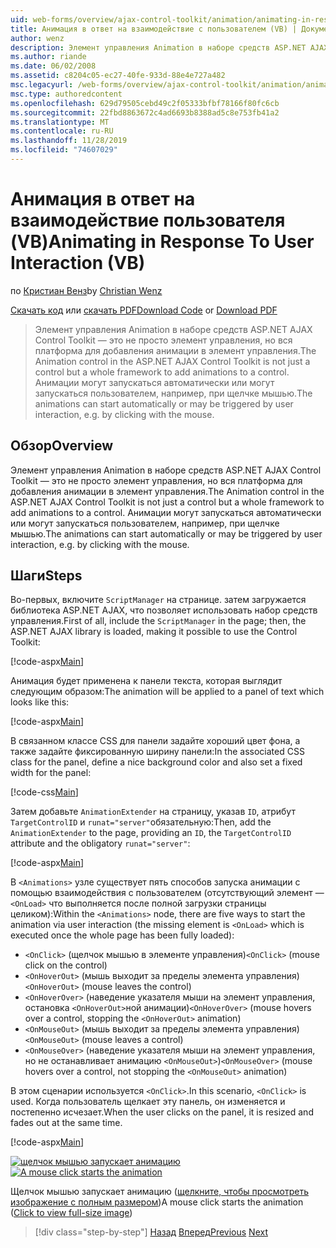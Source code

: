```yaml
---
uid: web-forms/overview/ajax-control-toolkit/animation/animating-in-response-to-user-interaction-vb
title: Анимация в ответ на взаимодействие с пользователем (VB) | Документация Майкрософт
author: wenz
description: Элемент управления Animation в наборе средств ASP.NET AJAX Control Toolkit — это не просто элемент управления, но вся платформа для добавления анимации в элемент управления. Анимация может иметь вид звезды...
ms.author: riande
ms.date: 06/02/2008
ms.assetid: c8204c05-ec27-40fe-933d-88e4e727a482
msc.legacyurl: /web-forms/overview/ajax-control-toolkit/animation/animating-in-response-to-user-interaction-vb
msc.type: authoredcontent
ms.openlocfilehash: 629d79505cebd49c2f05333bfbf78166f80fc6cb
ms.sourcegitcommit: 22fbd8863672c4ad6693b8388ad5c8e753fb41a2
ms.translationtype: MT
ms.contentlocale: ru-RU
ms.lasthandoff: 11/28/2019
ms.locfileid: "74607029"
---
```

# <a name="animating-in-response-to-user-interaction-vb"></a><span data-ttu-id="af95c-104">Анимация в ответ на взаимодействие пользователя (VB)</span><span class="sxs-lookup"><span data-stu-id="af95c-104">Animating in Response To User Interaction (VB)</span></span>

<span data-ttu-id="af95c-105">по [Кристиан Венз](https://github.com/wenz)</span><span class="sxs-lookup"><span data-stu-id="af95c-105">by [Christian Wenz](https://github.com/wenz)</span></span>

<span data-ttu-id="af95c-106">[Скачать код](https://download.microsoft.com/download/f/9/a/f9a26acd-8df4-4484-8a18-199e4598f411/Animation6.vb.zip) или [скачать PDF](https://download.microsoft.com/download/6/7/1/6718d452-ff89-4d3f-a90e-c74ec2d636a3/animation6VB.pdf)</span><span class="sxs-lookup"><span data-stu-id="af95c-106">[Download Code](https://download.microsoft.com/download/f/9/a/f9a26acd-8df4-4484-8a18-199e4598f411/Animation6.vb.zip) or [Download PDF](https://download.microsoft.com/download/6/7/1/6718d452-ff89-4d3f-a90e-c74ec2d636a3/animation6VB.pdf)</span></span>

> <span data-ttu-id="af95c-107">Элемент управления Animation в наборе средств ASP.NET AJAX Control Toolkit — это не просто элемент управления, но вся платформа для добавления анимации в элемент управления.</span><span class="sxs-lookup"><span data-stu-id="af95c-107">The Animation control in the ASP.NET AJAX Control Toolkit is not just a control but a whole framework to add animations to a control.</span></span> <span data-ttu-id="af95c-108">Анимации могут запускаться автоматически или могут запускаться пользователем, например, при щелчке мышью.</span><span class="sxs-lookup"><span data-stu-id="af95c-108">The animations can start automatically or may be triggered by user interaction, e.g. by clicking with the mouse.</span></span>

## <a name="overview"></a><span data-ttu-id="af95c-109">Обзор</span><span class="sxs-lookup"><span data-stu-id="af95c-109">Overview</span></span>

<span data-ttu-id="af95c-110">Элемент управления Animation в наборе средств ASP.NET AJAX Control Toolkit — это не просто элемент управления, но вся платформа для добавления анимации в элемент управления.</span><span class="sxs-lookup"><span data-stu-id="af95c-110">The Animation control in the ASP.NET AJAX Control Toolkit is not just a control but a whole framework to add animations to a control.</span></span> <span data-ttu-id="af95c-111">Анимации могут запускаться автоматически или могут запускаться пользователем, например, при щелчке мышью.</span><span class="sxs-lookup"><span data-stu-id="af95c-111">The animations can start automatically or may be triggered by user interaction, e.g. by clicking with the mouse.</span></span>

## <a name="steps"></a><span data-ttu-id="af95c-112">Шаги</span><span class="sxs-lookup"><span data-stu-id="af95c-112">Steps</span></span>

<span data-ttu-id="af95c-113">Во-первых, включите `ScriptManager` на странице. затем загружается библиотека ASP.NET AJAX, что позволяет использовать набор средств управления.</span><span class="sxs-lookup"><span data-stu-id="af95c-113">First of all, include the `ScriptManager` in the page; then, the ASP.NET AJAX library is loaded, making it possible to use the Control Toolkit:</span></span>

[!code-aspx[Main](animating-in-response-to-user-interaction-vb/samples/sample1.aspx)]

<span data-ttu-id="af95c-114">Анимация будет применена к панели текста, которая выглядит следующим образом:</span><span class="sxs-lookup"><span data-stu-id="af95c-114">The animation will be applied to a panel of text which looks like this:</span></span>

[!code-aspx[Main](animating-in-response-to-user-interaction-vb/samples/sample2.aspx)]

<span data-ttu-id="af95c-115">В связанном классе CSS для панели задайте хороший цвет фона, а также задайте фиксированную ширину панели:</span><span class="sxs-lookup"><span data-stu-id="af95c-115">In the associated CSS class for the panel, define a nice background color and also set a fixed width for the panel:</span></span>

[!code-css[Main](animating-in-response-to-user-interaction-vb/samples/sample3.css)]

<span data-ttu-id="af95c-116">Затем добавьте `AnimationExtender` на страницу, указав `ID`, атрибут `TargetControlID` и `runat="server"`обязательную:</span><span class="sxs-lookup"><span data-stu-id="af95c-116">Then, add the `AnimationExtender` to the page, providing an `ID`, the `TargetControlID` attribute and the obligatory `runat="server"`:</span></span>

[!code-aspx[Main](animating-in-response-to-user-interaction-vb/samples/sample4.aspx)]

<span data-ttu-id="af95c-117">В `<Animations>` узле существует пять способов запуска анимации с помощью взаимодействия с пользователем (отсутствующий элемент — `<OnLoad>` что выполняется после полной загрузки страницы целиком):</span><span class="sxs-lookup"><span data-stu-id="af95c-117">Within the `<Animations>` node, there are five ways to start the animation via user interaction (the missing element is `<OnLoad>` which is executed once the whole page has been fully loaded):</span></span>

- <span data-ttu-id="af95c-118">`<OnClick>` (щелчок мышью в элементе управления)</span><span class="sxs-lookup"><span data-stu-id="af95c-118">`<OnClick>` (mouse click on the control)</span></span>
- <span data-ttu-id="af95c-119">`<OnHoverOut>` (мышь выходит за пределы элемента управления)</span><span class="sxs-lookup"><span data-stu-id="af95c-119">`<OnHoverOut>` (mouse leaves the control)</span></span>
- <span data-ttu-id="af95c-120">`<OnHoverOver>` (наведение указателя мыши на элемент управления, остановка `<OnHoverOut>`ной анимации)</span><span class="sxs-lookup"><span data-stu-id="af95c-120">`<OnHoverOver>` (mouse hovers over a control, stopping the `<OnHoverOut>` animation)</span></span>
- <span data-ttu-id="af95c-121">`<OnMouseOut>` (мышь выходит за пределы элемента управления)</span><span class="sxs-lookup"><span data-stu-id="af95c-121">`<OnMouseOut>` (mouse leaves a control)</span></span>
- <span data-ttu-id="af95c-122">`<OnMouseOver>` (наведение указателя мыши на элемент управления, но не останавливает анимацию `<OnMouseOut>`)</span><span class="sxs-lookup"><span data-stu-id="af95c-122">`<OnMouseOver>` (mouse hovers over a control, not stopping the `<OnMouseOut>` animation)</span></span>

<span data-ttu-id="af95c-123">В этом сценарии используется `<OnClick>`.</span><span class="sxs-lookup"><span data-stu-id="af95c-123">In this scenario, `<OnClick>` is used.</span></span> <span data-ttu-id="af95c-124">Когда пользователь щелкает эту панель, он изменяется и постепенно исчезает.</span><span class="sxs-lookup"><span data-stu-id="af95c-124">When the user clicks on the panel, it is resized and fades out at the same time.</span></span>

[!code-aspx[Main](animating-in-response-to-user-interaction-vb/samples/sample5.aspx)]

<span data-ttu-id="af95c-125">[![щелчок мышью запускает анимацию](animating-in-response-to-user-interaction-vb/_static/image2.png)](animating-in-response-to-user-interaction-vb/_static/image1.png)</span><span class="sxs-lookup"><span data-stu-id="af95c-125">[![A mouse click starts the animation](animating-in-response-to-user-interaction-vb/_static/image2.png)](animating-in-response-to-user-interaction-vb/_static/image1.png)</span></span>

<span data-ttu-id="af95c-126">Щелчок мышью запускает анимацию ([щелкните, чтобы просмотреть изображение с полным размером](animating-in-response-to-user-interaction-vb/_static/image3.png))</span><span class="sxs-lookup"><span data-stu-id="af95c-126">A mouse click starts the animation ([Click to view full-size image](animating-in-response-to-user-interaction-vb/_static/image3.png))</span></span>

> [!div class="step-by-step"]
> <span data-ttu-id="af95c-127">[Назад](picking-one-animation-out-of-a-list-vb.md)
> [Вперед](disabling-actions-during-animation-vb.md)</span><span class="sxs-lookup"><span data-stu-id="af95c-127">[Previous](picking-one-animation-out-of-a-list-vb.md)
[Next](disabling-actions-during-animation-vb.md)</span></span>
